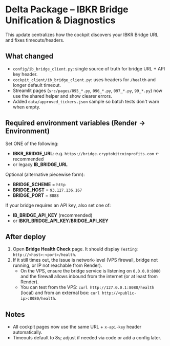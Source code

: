 
# Delta Package – IBKR Bridge Unification & Diagnostics

This update centralizes how the cockpit discovers your IBKR Bridge URL and fixes timeouts/headers.

## What changed
- `config/ib_bridge_client.py`: single source of truth for bridge URL + API key header.
- `cockpit_client/ib_bridge_client.py`: uses headers for `/health` and longer default timeout.
- Streamlit pages (`src/pages/095_*.py`, `096_*.py`, `097_*.py`, `99_*.py`) now use the shared helper and show clearer errors.
- Added `data/approved_tickers.json` sample so batch tests don't warn when empty.

## Required environment variables (Render -> Environment)
Set ONE of the following:
- **IBKR_BRIDGE_URL**: e.g. `https://bridge.cryptobitcoinprofits.com`  ← recommended
- or legacy **IB_BRIDGE_URL**

Optional (alternative piecewise form):
- **BRIDGE_SCHEME** = `http`
- **BRIDGE_HOST**   = `93.127.136.167`
- **BRIDGE_PORT**   = `8888`

If your bridge requires an API key, also set one of:
- **IB_BRIDGE_API_KEY** (recommended)
- or **IBKR_BRIDGE_API_KEY**/**BRIDGE_API_KEY**

## After deploy
1. Open **Bridge Health Check** page. It should display `Testing: http://<host>:<port>/health`.
2. If it still times out, the issue is network-level (VPS firewall, bridge not running, or IP not reachable from Render).
   - On the VPS, ensure the bridge service is listening on `0.0.0.0:8080` and the firewall allows inbound from the internet (or at least from Render).
   - You can test from the VPS: `curl http://127.0.0.1:8080/health` (local) and from an external box: `curl http://<public-ip>:8080/health`.

## Notes
- All cockpit pages now use the same URL + `x-api-key` header automatically.
- Timeouts default to 8s; adjust if needed via code or add a config later.
